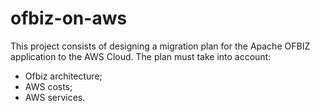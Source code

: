 # ofbiz-on-aws
This project consists of designing a migration plan for the Apache OFBIZ application to the AWS Cloud. The plan must take into account:
* Ofbiz architecture;      
* AWS costs;      
* AWS services.

